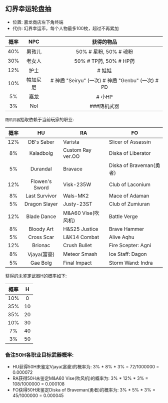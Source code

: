 ## 幻界幸运轮盘抽
* 位置: 嘉龙商店左下角终端
* 代价: 幻界幸运币，每个人物最多100枚，超过不再累加

| 概率  | NPC  |                   获得的物品                   |
|:---:|:----:|:-----------------------------------------:|
| 40% | 男孩儿  |            50% # 星粉, 50% # 魂粉             |
| 30% | 老女人  |           50% # TP药, 50% # HP药            |
| 12% |  护士  |                   # 娃娃                    |
| 10% | 帕加尼尼 | # 神盾 "Seiryu" (一次) # 神盾 "Genbu" (一次) # PD |
| 5%  |  嘉龙  |                   # 小HP                   |
| 3%  | Nol  |                  ###随机武器                  |

`随机武器`抽取依赖于当前玩家的职业:

| 概率  |       HU       | RA                | FO                    |
|:---:|:--------------:|-------------------|-----------------------|
| 12% |   DB's Saber   | Varista           | Slicer of Assassin    |
| 8%  |   Kaladbolg    | Custom Ray ver.OO | Diska of Liberator    |
| 5%  |    Durandal    | Bravace           | Diska of Braveman(勇者) |
| 12% | Flowen's Sword | Visk-235W         | Club of Laconium      |
| 8%  | Last Survivor  | Wals-MK2          | Mace of Adaman        |
| 5%  | Dragon Slayer  | Justy-23ST        | Club of Zumiuran      |
| 12% |  Blade Dance   | M&A60 Vise(吹风机)   | Battle Verge          |
| 8%  |   Bloody Art   | H&S25 Justice     | Brave Hammer          |
| 5%  |   Cross Scar   | L&K14 Combat      | Alive Aqhu            |
| 12% |    Brionac     | Crush Bullet      | Fire Scepter: Agni    |
| 8%  |   Vjaya(富豪)    | Meteor Smash      | Ice Staff: Dagon      |
| 5%  |    Gae Bolg    | Final Impact      | Storm Wand: Indra     |

获得的未鉴定武器H的概率如下:

| 概率  |  H  |
|:---:|:---:|
| 10% |  0  |
| 35% | 10  |
| 35% | 20  |
| 10% | 30  |
| 7%  | 40  |
| 3%  | 50  |

### 备注50H各职业目标武器概率:
* HU获得50H未鉴定Vjaya(富豪)的概率为: 3% * 8% * 3% = 72/1000000 = 0.000072
* RA获得50H未鉴定M&A60 Vise(吹风机)的概率为: 3% * 12% * 3% = 108/1000000 = 0.000108
* FO获得50H未鉴定Diska of Braveman(勇者)的概率为: 3% * 5% * 3% = 45/1000000 = 0.000045